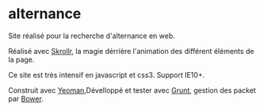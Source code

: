 alternance
==========
Site réalisé pour la recherche d'alternance en web.

Réalisé avec [Skrollr](https://github.com/Prinzhorn/skrollr), la magie dérrière l'animation des différent éléments de la page. 

Ce site est très intensif en javascript et css3. Support IE10+.

Construit avec [Yeoman](https://github.com/yeoman/yeoman),Dévelloppé et tester avec [Grunt](https://github.com/gruntjs/grunt), gestion des packet par [Bower](https://github.com/bower/bower).
